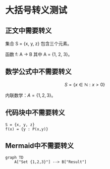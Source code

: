 # 大括号转义测试

## 正文中需要转义

集合 S = \{x, y, z\} 包含三个元素。

函数 f: A → B 其中 A = \{1, 2, 3\}。

## 数学公式中不需要转义

$$
S = \{x \in \mathbb{N} : x > 0\}
$$

内联数学：$A = \{1, 2, 3\}$。

## 代码块中不需要转义

```text
S = {x, y, z}
f(x) = {y : P(x,y)}
```

## Mermaid中不需要转义

```mermaid
graph TD
    A["Set {1,2,3}"] --> B["Result"]
```
